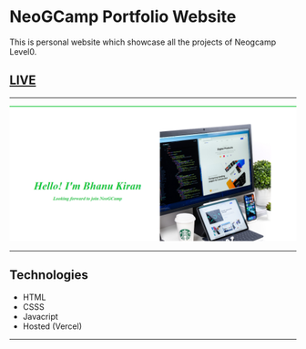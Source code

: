 # NeoGCamp Portfolio Website

This is personal website which showcase all the projects of Neogcamp Level0.


## [LIVE](https://portfolioskn.netlify.app/)

---

![Demo](./Images/home.PNG)

---

## Technologies

- HTML
- CSSS
- Javacript
- Hosted (Vercel)

---

